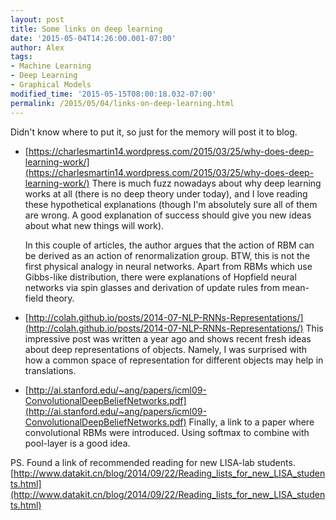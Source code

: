 ```yaml
---
layout: post
title: Some links on deep learning
date: '2015-05-04T14:26:00.001-07:00'
author: Alex
tags:
- Machine Learning
- Deep Learning
- Graphical Models
modified_time: '2015-05-15T08:00:18.032-07:00'
permalink: /2015/05/04/links-on-deep-learning.html
---
```

Didn't know where to put it, so just for the memory will post it to blog.

- [https://charlesmartin14.wordpress.com/2015/03/25/why-does-deep-learning-work/](https://charlesmartin14.wordpress.com/2015/03/25/why-does-deep-learning-work/)
  There is much fuzz nowadays about why deep learning works at all (there is no deep theory under today), and I love reading these hypothetical explanations (though I'm absolutely sure all of them are wrong. A good explanation of success should give you new ideas about what new things will work).

  In this couple of articles, the author argues that the action of RBM can be derived as an action of renormalization group. BTW, this is not the first physical analogy in neural networks. Apart from RBMs which use Gibbs-like distribution, there were explanations of Hopfield neural networks via spin glasses and derivation of update rules from mean-field theory.

- [http://colah.github.io/posts/2014-07-NLP-RNNs-Representations/](http://colah.github.io/posts/2014-07-NLP-RNNs-Representations/)
  This impressive post was written a year ago and shows recent fresh ideas about deep representations of objects. Namely, I was surprised with how a common space of representation for different objects may help in translations.

- [http://ai.stanford.edu/~ang/papers/icml09-ConvolutionalDeepBeliefNetworks.pdf](http://ai.stanford.edu/~ang/papers/icml09-ConvolutionalDeepBeliefNetworks.pdf)
  Finally, a link to a paper where convolutional RBMs were introduced. Using softmax to combine with pool-layer is a good idea.

PS. Found a link of recommended reading for new LISA-lab students. [http://www.datakit.cn/blog/2014/09/22/Reading_lists_for_new_LISA_students.html](http://www.datakit.cn/blog/2014/09/22/Reading_lists_for_new_LISA_students.html)

